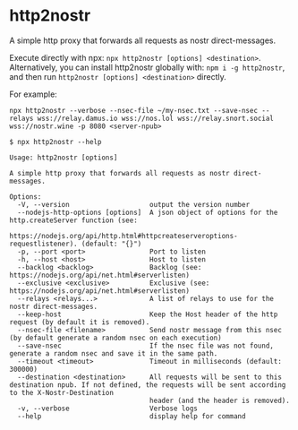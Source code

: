 # http2nostr
A simple http proxy that forwards all requests as nostr direct-messages.

Execute directly with npx: `npx http2nostr [options] <destination>`.
Alternatively, you can install http2nostr globally with: `npm i -g http2nostr`, and then run `http2nostr [options] <destination>` directly.

For example:
```
npx http2nostr --verbose --nsec-file ~/my-nsec.txt --save-nsec --relays wss://relay.damus.io wss://nos.lol wss://relay.snort.social wss://nostr.wine -p 8080 <server-npub>
```

```
$ npx http2nostr --help

Usage: http2nostr [options]

A simple http proxy that forwards all requests as nostr direct-messages.

Options:
  -V, --version                    output the version number
  --nodejs-http-options [options]  A json object of options for the http.createServer function (see:
                                   https://nodejs.org/api/http.html#httpcreateserveroptions-requestlistener). (default: "{}")
  -p, --port <port>                Port to listen
  -h, --host <host>                Host to listen
  --backlog <backlog>              Backlog (see: https://nodejs.org/api/net.html#serverlisten)
  --exclusive <exclusive>          Exclusive (see: https://nodejs.org/api/net.html#serverlisten)
  --relays <relays...>             A list of relays to use for the nostr direct-messages.
  --keep-host                      Keep the Host header of the http request (by default it is removed).
  --nsec-file <filename>           Send nostr message from this nsec (by default generate a random nsec on each execution)
  --save-nsec                      If the nsec file was not found, generate a random nsec and save it in the same path.
  --timeout <timeout>              Timeout in milliseconds (default: 300000)
  --destination <destination>      All requests will be sent to this destination npub. If not defined, the requests will be sent according to the X-Nostr-Destination
                                   header (and the header is removed).
  -v, --verbose                    Verbose logs
  --help                           display help for command
```
